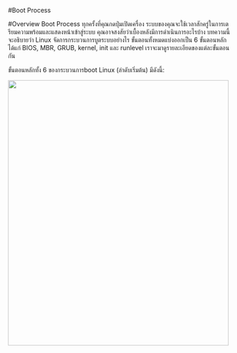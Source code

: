 #Boot Process

#Overview Boot Process
ทุกครั้งที่คุณกดปุ่มเปิดเครื่อง ระบบของคุณจะใช้เวลาสักครู่ในการเตรียมความพร้อมและแสดงหน้าเข้าสู่ระบบ คุณอาจสงสัยว่าเบื้องหลังมีการดำเนินการอะไรบ้าง บทความนี้จะอธิบายว่า Linux จัดการกระบวนการบูตระบบอย่างไร ขั้นตอนทั้งหมดแบ่งออกเป็น 6 ขั้นตอนหลัก ได้แก่ BIOS, MBR, GRUB, kernel, init และ runlevel เราจะมาดูรายละเอียดของแต่ละขั้นตอนกัน


ขั้นตอนหลักทั้ง 6 ของกระบวนการboot Linux (ลำดับเริ่มต้น) มีดังนี้:

<img src=""  width="500" height="600">





